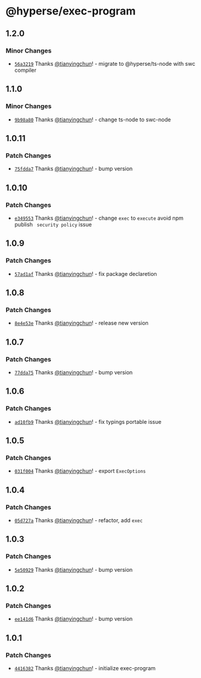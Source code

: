 # @hyperse/exec-program

## 1.2.0

### Minor Changes

- [`56a3219`](https://github.com/hyperse-io/exec-program/commit/56a32192e9c4ce536afd19912f5f8554c1869be6) Thanks [@tianyingchun](https://github.com/tianyingchun)! - migrate to @hyperse/ts-node with swc compiler

## 1.1.0

### Minor Changes

- [`9b98a80`](https://github.com/hyperse-io/exec-program/commit/9b98a803282920a516d3a5ad570d3f940b0b249f) Thanks [@tianyingchun](https://github.com/tianyingchun)! - change ts-node to swc-node

## 1.0.11

### Patch Changes

- [`75fdda7`](https://github.com/hyperse-io/exec-program/commit/75fdda7ac577c2ec4868ac70631a0be52134f4b8) Thanks [@tianyingchun](https://github.com/tianyingchun)! - bump version

## 1.0.10

### Patch Changes

- [`e349553`](https://github.com/hyperse-io/exec-program/commit/e349553ff1389e806bf71a6b9a83485edb925504) Thanks [@tianyingchun](https://github.com/tianyingchun)! - change `exec` to `execute` avoid npm publish ` security policy` issue

## 1.0.9

### Patch Changes

- [`57ad1af`](https://github.com/hyperse-io/exec-program/commit/57ad1af4f7a67eeea0bce5760743f7b2435d3573) Thanks [@tianyingchun](https://github.com/tianyingchun)! - fix package declaretion

## 1.0.8

### Patch Changes

- [`8e4e53e`](https://github.com/hyperse-io/exec-program/commit/8e4e53e3d7220a6d1ca30917a1e1797e10cd13fe) Thanks [@tianyingchun](https://github.com/tianyingchun)! - release new version

## 1.0.7

### Patch Changes

- [`77dda75`](https://github.com/hyperse-io/exec-program/commit/77dda756553c3074320e3ad4d62d2060b9bba71b) Thanks [@tianyingchun](https://github.com/tianyingchun)! - bump version

## 1.0.6

### Patch Changes

- [`ad10fb9`](https://github.com/hyperse-io/exec-program/commit/ad10fb9a23db851cd3a9e527b9c2d0b34e9cdd02) Thanks [@tianyingchun](https://github.com/tianyingchun)! - fix typings portable issue

## 1.0.5

### Patch Changes

- [`031f004`](https://github.com/hyperse-io/exec-program/commit/031f00464baa63a4c9b4c3c11f7dc534b48e7050) Thanks [@tianyingchun](https://github.com/tianyingchun)! - export `ExecOptions`

## 1.0.4

### Patch Changes

- [`05d727a`](https://github.com/hyperse-io/exec-program/commit/05d727a57e3a27c79d7df2fd58c35d90c4a6d42e) Thanks [@tianyingchun](https://github.com/tianyingchun)! - refactor, add `exec`

## 1.0.3

### Patch Changes

- [`5e50929`](https://github.com/hyperse-io/exec-program/commit/5e50929c5d0e9c96fe71f176219748baefcbcc74) Thanks [@tianyingchun](https://github.com/tianyingchun)! - bump version

## 1.0.2

### Patch Changes

- [`ee141d6`](https://github.com/hyperse-io/exec-program/commit/ee141d60d9cb31aff210a99c14349cff2f51e70a) Thanks [@tianyingchun](https://github.com/tianyingchun)! - bump version

## 1.0.1

### Patch Changes

- [`4416382`](https://github.com/hyperse-io/exec-program/commit/4416382373864f3a8d9abce855fef0410badc600) Thanks [@tianyingchun](https://github.com/tianyingchun)! - initialize exec-program
